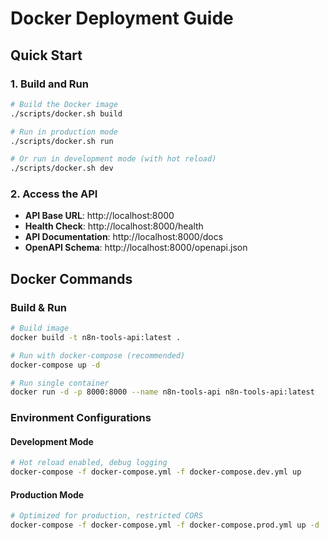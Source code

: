 # Docker Deployment Guide

## Quick Start

### 1. Build and Run
```bash
# Build the Docker image
./scripts/docker.sh build

# Run in production mode
./scripts/docker.sh run

# Or run in development mode (with hot reload)
./scripts/docker.sh dev
```

### 2. Access the API
- **API Base URL**: http://localhost:8000
- **Health Check**: http://localhost:8000/health
- **API Documentation**: http://localhost:8000/docs
- **OpenAPI Schema**: http://localhost:8000/openapi.json

## Docker Commands

### Build & Run
```bash
# Build image
docker build -t n8n-tools-api:latest .

# Run with docker-compose (recommended)
docker-compose up -d

# Run single container
docker run -d -p 8000:8000 --name n8n-tools-api n8n-tools-api:latest
```

### Environment Configurations

#### Development Mode
```bash
# Hot reload enabled, debug logging
docker-compose -f docker-compose.yml -f docker-compose.dev.yml up
```

#### Production Mode
```bash
# Optimized for production, restricted CORS
docker-compose -f docker-compose.yml -f docker-compose.prod.yml up -d
```

